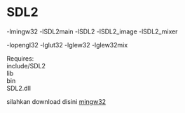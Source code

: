 # SDL2

-lmingw32 -lSDL2main -lSDL2 -lSDL2_image -lSDL2_mixer

-lopengl32 -lglut32 -lglew32 -lglew32mix

Requires:<br>
include/SDL2<br>
lib<br>
bin<br>
SDL2.dll<br>

silahkan download disini <a href="https://nuwen.net/mingw.html">mingw32</a>
